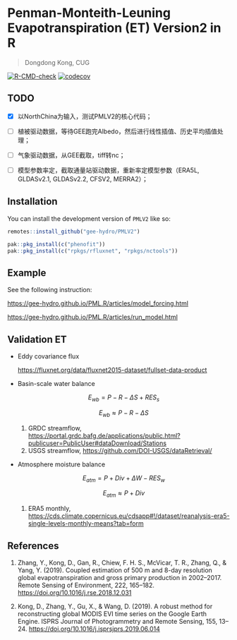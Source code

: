 
# Penman-Monteith-Leuning Evapotranspiration (ET) Version2 in R

> Dongdong Kong, CUG

<!-- badges: start -->
[![R-CMD-check](https://github.com/gee-hydro/PML.R/actions/workflows/R-CMD-check.yaml/badge.svg)](https://github.com/gee-hydro/PML.R/actions/workflows/R-CMD-check.yaml)
[![codecov](https://codecov.io/gh/gee-hydro/PML.R/branch/master/graph/badge.svg)](https://app.codecov.io/gh/gee-hydro/PML.R)
<!-- [![CRAN](http://www.r-pkg.org/badges/version/PMLV2)](https://cran.r-project.org/package=PMLV2) -->
<!-- [![total](http://cranlogs.r-pkg.org/badges/grand-total/PMLV2)](https://www.rpackages.io/package/PMLV2) -->
<!-- [![monthly](http://cranlogs.r-pkg.org/badges/PMLV2)](https://www.rpackages.io/package/PMLV2) -->
<!-- badges: end -->


## TODO

- [x] 以NorthChina为输入，测试PMLV2的核心代码；
  
- [ ] 植被驱动数据，等待GEE跑完Albedo，然后进行线性插值、历史平均插值处理；

- [ ] 气象驱动数据，从GEE截取，tiff转nc；

- [ ] 模型参数率定，截取通量站驱动数据，重新率定模型参数（ERA5L, GLDASv2.1, GLDASv2.2, CFSV2, MERRA2）；

## Installation

You can install the development version of `PMLV2` like so:

``` r
remotes::install_github("gee-hydro/PMLV2")

pak::pkg_install(c("phenofit"))
pak::pkg_install(c("rpkgs/rfluxnet", "rpkgs/nctools"))
```

## Example

See the following instruction:

<https://gee-hydro.github.io/PML.R/articles/model_forcing.html>

<https://gee-hydro.github.io/PML.R/articles/run_model.html>


## Validation ET

- Eddy covariance flux

   <https://fluxnet.org/data/fluxnet2015-dataset/fullset-data-product>

- Basin-scale water balance
  
  $$E_{wb} = P - R - \Delta S + RES_s$$

  $$E_{wb} ≈ P - R - \Delta S$$

  1. GRDC streamflow, <https://portal.grdc.bafg.de/applications/public.html?publicuser=PublicUser#dataDownload/Stations>
  2. USGS streamflow, <https://github.com/DOI-USGS/dataRetrieval/>

- Atmosphere moisture balance

  $$E_{atm} = P + Div + \Delta W - RES_w$$

  $$E_{atm} ≈ P + Div$$
  
  1. ERA5 monthly, <https://cds.climate.copernicus.eu/cdsapp#!/dataset/reanalysis-era5-single-levels-monthly-means?tab=form>


## References

1. Zhang, Y., Kong, D., Gan, R., Chiew, F. H. S., McVicar, T. R., Zhang, Q., & Yang, Y. (2019). Coupled estimation of 500 m and 8-day resolution global evapotranspiration and gross primary production in 2002–2017. Remote Sensing of Environment, 222, 165–182. <https://doi.org/10.1016/j.rse.2018.12.031>

2. Kong, D., Zhang, Y., Gu, X., & Wang, D. (2019). A robust method for reconstructing global MODIS EVI time series on the Google Earth Engine. ISPRS Journal of Photogrammetry and Remote Sensing, 155, 13–24. <https://doi.org/10.1016/j.isprsjprs.2019.06.014>
